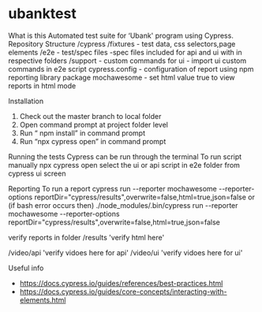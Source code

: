 # ubanktest
What is this
Automated test suite for ‘Ubank' program using Cypress.
Repository Structure
/cypress
    /fixtures
        - test data, css selectors,page elements
    /e2e
        - test/spec files
        -spec files included for api and ui with in respective folders
    /support
        - custom commands for ui
        - import ui custom commands in e2e script
    cypress.config
        - configuration of report using npm reporting library package mochawesome
        - set html value true to view reports in html mode

Installation 
1. Check out the master branch to local folder
2. Open command prompt at project folder level
3. Run “ npm install” in command prompt
4. Run “npx cypress open” in command prompt

Running the tests
Cypress can be run through the terminal 
To run script manually
npx cypress open 
select the ui or api script in e2e folder from cypress ui screen
 
Reporting
To run a report
cypress run --reporter mochawesome  --reporter-options reportDir="cypress/results",overwrite=false,html=true,json=false
or (if bash error occurs then)
 ./node_modules/.bin/cypress run --reporter mochawesome  --reporter-options reportDir="cypress/results",overwrite=false,html=true,json=false

verify reports in folder
/results   'verify html here' 

/video/api 'verify vidoes here for api'
/video/ui  'verify vidoes here for ui'

Useful info
* https://docs.cypress.io/guides/references/best-practices.html
* https://docs.cypress.io/guides/core-concepts/interacting-with-elements.html
